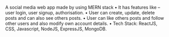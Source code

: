 A social media web app made by using MERN stack
• It has features like – user login, user signup, authorisation.
• User can create, update, delete posts and can also see others posts.
• User can like others posts and follow other users and also modify own account details.
• Tech Stack: ReactJS, CSS, Javascript, NodeJS, ExpressJS, MongoDB.